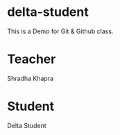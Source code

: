# delta-student
This is a Demo for Git &amp; Github class.

# Teacher
Shradha Khapra

# Student
Delta Student

